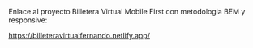 Enlace al proyecto Billetera Virtual Mobile First con metodologia BEM y responsive:


https://billeteravirtualfernando.netlify.app/
